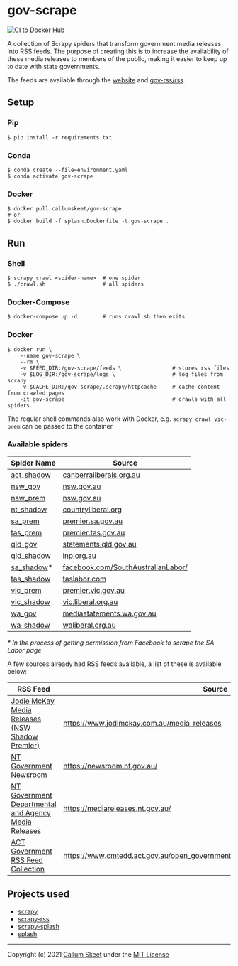 # gov-scrape

[![CI to Docker Hub](https://github.com/gov-rss/scrape/actions/workflows/main.yml/badge.svg?branch=master)](https://github.com/gov-rss/scrape/actions/workflows/main.yml)

A collection of Scrapy spiders that transform government media releases into
RSS feeds. The purpose of creating this is to increase the availability of these media releases to members of the public, making it easier to keep up to date with state governments.

The feeds are available through the [website](https://gov-rss.github.io) and [gov-rss/rss](https://github.com/gov-rss/rss).

## Setup

### Pip

```shell
$ pip install -r requirements.txt
```

### Conda

```shell
$ conda create --file=environment.yaml
$ conda activate gov-scrape
```

### Docker

```shell
$ docker pull callumskeet/gov-scrape
# or
$ docker build -f splash.Dockerfile -t gov-scrape .
```

## Run

### Shell

```shell
$ scrapy crawl <spider-name>  # one spider
$ ./crawl.sh                  # all spiders
```

### Docker-Compose

```shell
$ docker-compose up -d        # runs crawl.sh then exits
```

### Docker

```shell
$ docker run \
    --name gov-scrape \
    --rm \
    -v $FEED_DIR:/gov-scrape/feeds \                # stores rss files
    -v $LOG_DIR:/gov-scrape/logs \                  # log files from scrapy
    -v $CACHE_DIR:/gov-scrape/.scrapy/httpcache     # cache content from crawled pages
    -it gov-scrape                                  # crawls with all spiders
```

The regular shell commands also work with Docker, e.g. `scrapy crawl vic-prem` can be passed to the container.

### Available spiders

| Spider Name                                             | Source                                                                                                   |
| ------------------------------------------------------- | -------------------------------------------------------------------------------------------------------- |
| [act_shadow](./gov_scrape/spiders/act_shadow_spider.py) | [canberraliberals.org.au](https://canberraliberals.org.au/news)                                          |
| [nsw_gov](./gov_scrape/spiders/nsw_gov_spider.py)       | [nsw.gov.au](https://www.nsw.gov.au/news)                                                                |
| [nsw_prem](./gov_scrape/spiders/nsw_prem_spider.py)     | [nsw.gov.au](https://www.nsw.gov.au/media-releases)                                                      |
| [nt_shadow](./gov_scrape/spiders/nt_shadow_spider.py)   | [countryliberal.org](http://www.countryliberal.org/)                                                     |
| [sa_prem](./gov_scrape/spiders/sa_prem_spider.py)       | [premier.sa.gov.au](https://www.premier.sa.gov.au/news/media-releases)                                   |
| [tas_prem](./gov_scrape/spiders/tas_prem_spider.py)     | [premier.tas.gov.au](http://www.premier.tas.gov.au/media_release_search?queries_portfolio_query=Premier) |
| [qld_gov](./gov_scrape/spiders/qld_gov_spider.py)       | [statements.qld.gov.au](https://statements.qld.gov.au/)                                                  |
| [qld_shadow](./gov_scrape/spiders/qld_shadow_spider.py) | [lnp.org.au](https://www.lnp.org.au/news/)                                                               |
| [sa_shadow](./gov_scrape/spiders/sa_shadow_spider.py)\* | [facebook.com/SouthAustralianLabor/](https://www.facebook.com/SouthAustralianLabor/)                     |
| [tas_shadow](./gov_scrape/spiders/tas_shadow_spider.py) | [taslabor.com](https://taslabor.com/news/)                                                               |
| [vic_prem](./gov_scrape/spiders/vic_prem_spider.py)     | [premier.vic.gov.au](https://www.premier.vic.gov.au/media-centre)                                        |
| [vic_shadow](./gov_scrape/spiders/vic_shadow_spider.py) | [vic.liberal.org.au](https://vic.liberal.org.au/MediaReleases/)                                          |
| [wa_gov](./gov_scrape/spiders/wa_gov_spider.py)         | [mediastatements.wa.gov.au](https://www.mediastatements.wa.gov.au/Pages/Default.aspx)                    |
| [wa_shadow](./gov_scrape/spiders/wa_shadow_spider.py)   | [waliberal.org.au](https://www.waliberal.org.au/news/)                                                   |

_\* In the process of getting permission from Facebook to scrape the SA Labor page_

A few sources already had RSS feeds available, a list of these is available below:

| RSS Feed                                                                                                                                             | Source                                                                             |
| ---------------------------------------------------------------------------------------------------------------------------------------------------- | ---------------------------------------------------------------------------------- |
| [Jodie McKay Media Releases (NSW Shadow Premier)](https://www.jodimckay.com.au/media_releases.rss)                                                   | https://www.jodimckay.com.au/media_releases                                        |
| [NT Government Newsroom](https://newsroom.nt.gov.au/api/RSS/NewsroomIndex)                                                                           | https://newsroom.nt.gov.au/                                                        |
| [NT Government Departmental and Agency Media Releases](https://mediareleases.nt.gov.au/api/RSS/MediaReleasesIndex)                                   | https://mediareleases.nt.gov.au/                                                   |
| [ACT Government RSS Feed Collection](https://www.cmtedd.act.gov.au/open_government/inform/act_government_media_releases/all_media_release_rss_feeds) | https://www.cmtedd.act.gov.au/open_government/inform/act_government_media_releases |

## Projects used

- [scrapy](https://github.com/scrapy/scrapy)
- [scrapy-rss](https://github.com/woxcab/scrapy_rss)
- [scrapy-splash](https://github.com/scrapy-plugins/scrapy-splash)
- [splash](https://github.com/scrapinghub/splash)

---

Copyright (c) 2021 [Callum Skeet](https://github.com/callumskeet) under the [MIT License](./LICENSE)
